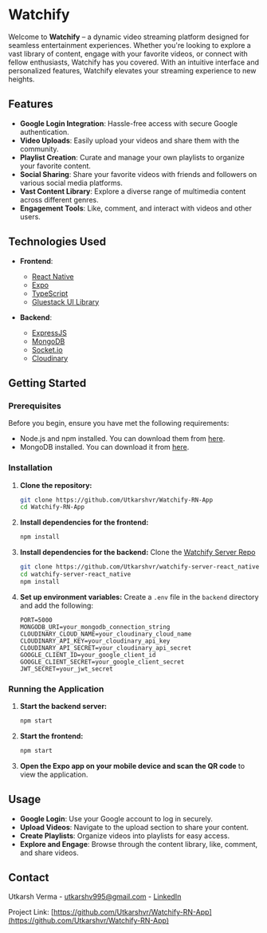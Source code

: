 # Watchify

Welcome to **Watchify** – a dynamic video streaming platform designed for seamless entertainment experiences. Whether you're looking to explore a vast library of content, engage with your favorite videos, or connect with fellow enthusiasts, Watchify has you covered. With an intuitive interface and personalized features, Watchify elevates your streaming experience to new heights.

## Features

- **Google Login Integration**: Hassle-free access with secure Google authentication.
- **Video Uploads**: Easily upload your videos and share them with the community.
- **Playlist Creation**: Curate and manage your own playlists to organize your favorite content.
- **Social Sharing**: Share your favorite videos with friends and followers on various social media platforms.
- **Vast Content Library**: Explore a diverse range of multimedia content across different genres.
- **Engagement Tools**: Like, comment, and interact with videos and other users.

## Technologies Used

- **Frontend**: 
  - [React Native](https://reactnative.dev/)
  - [Expo](https://expo.dev/)
  - [TypeScript](https://www.typescriptlang.org/)
  - [Gluestack UI Library](https://gluestack.io/)

- **Backend**: 
  - [ExpressJS](https://expressjs.com/)
  - [MongoDB](https://www.mongodb.com/)
  - [Socket.io](https://socket.io/)
  - [Cloudinary](https://cloudinary.com/)

## Getting Started

### Prerequisites

Before you begin, ensure you have met the following requirements:

- Node.js and npm installed. You can download them from [here](https://nodejs.org/).
- MongoDB installed. You can download it from [here](https://www.mongodb.com/try/download/community).

### Installation

1. **Clone the repository:**
   ```bash
   git clone https://github.com/Utkarshvr/Watchify-RN-App
   cd Watchify-RN-App
   ```

2. **Install dependencies for the frontend:**
   ```bash
   npm install
   ```

3. **Install dependencies for the backend:**
   Clone the [Watchify Server Repo](https://github.com/Utkarshvr/watchify-server-react_native)
   ```bash
   git clone https://github.com/Utkarshvr/watchify-server-react_native
   cd watchify-server-react_native
   npm install
   ```

5. **Set up environment variables:**
   Create a `.env` file in the `backend` directory and add the following:
   ```env
   PORT=5000
   MONGODB_URI=your_mongodb_connection_string
   CLOUDINARY_CLOUD_NAME=your_cloudinary_cloud_name
   CLOUDINARY_API_KEY=your_cloudinary_api_key
   CLOUDINARY_API_SECRET=your_cloudinary_api_secret
   GOOGLE_CLIENT_ID=your_google_client_id
   GOOGLE_CLIENT_SECRET=your_google_client_secret
   JWT_SECRET=your_jwt_secret
   ```

### Running the Application

1. **Start the backend server:**

   ```bash
   npm start
   ```

2. **Start the frontend:**
   ```bash
   npm start
   ```

3. **Open the Expo app on your mobile device and scan the QR code** to view the application.

## Usage

- **Google Login**: Use your Google account to log in securely.
- **Upload Videos**: Navigate to the upload section to share your content.
- **Create Playlists**: Organize videos into playlists for easy access.
- **Explore and Engage**: Browse through the content library, like, comment, and share videos.

## Contact

Utkarsh Verma - [utkarshv995@gmail.com](mailto:utkarshv995@gmail.com) - [LinkedIn](https://www.linkedin.com/in/utkarsh-verma-8965a7246/)

Project Link: [https://github.com/Utkarshvr/Watchify-RN-App](https://github.com/Utkarshvr/Watchify-RN-App)
